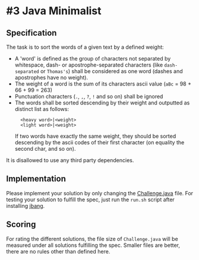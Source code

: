 # #3 Java Minimalist

## Specification

The task is to sort the words of a given text by a defined weight:

* A 'word' is defined as the group of characters not separated by whitespace, dash- or apostrophe-separated characters (like `dash-separated` or `Thomas's`) shall be considered as one word (dashes and apostrophes have no weight).
* The weight of a word is the sum of its characters ascii value (`aBc` = 98 + 66 + 99 = 263)
* Punctuation characters (`.`, `,`, `?`, `!` and so on) shall be ignored
* The words shall be sorted descending by their weight and outputted as distinct list as follows:
  ```text
    <heavy word>|<weight>
    <light word>|<weight>
  ```
  If two words have exactly the same weight, they should be sorted descending by the ascii codes of their first character (on equality the second char, and so on).

It is disallowed to use any third party dependencies.

## Implementation

Please implement your solution by only changing the [Challenge.java](Challenge.java) file.
For testing your solution to fulfill the spec, just run the `run.sh` script after installing [jbang](https://www.jbang.dev/).

## Scoring

For rating the different solutions, the file size of `Challenge.java` will be measured under all solutions fulfilling the spec.
Smaller files are better, there are no rules other than defined here.
